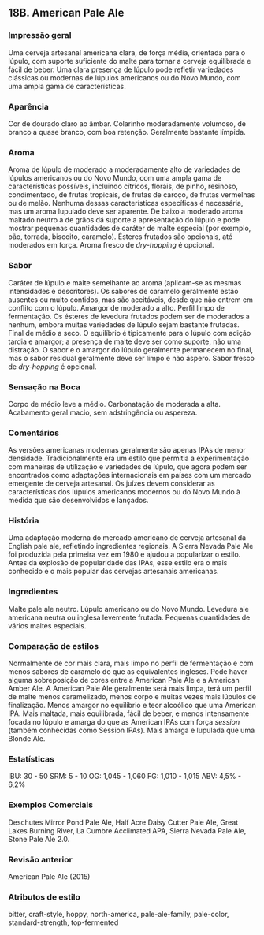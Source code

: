 ## 18B. American Pale Ale

### Impressão geral

Uma cerveja artesanal americana clara, de força média, orientada para o lúpulo, com suporte suficiente do malte para tornar a cerveja equilibrada e fácil de beber. Uma clara presença de lúpulo pode refletir variedades clássicas ou modernas de lúpulos americanos ou do Novo Mundo, com uma ampla gama de características.

### Aparência

Cor de dourado claro ao âmbar. Colarinho moderadamente volumoso, de branco a quase branco, com boa retenção. Geralmente bastante límpida.

### Aroma

Aroma de lúpulo de moderado a moderadamente alto de variedades de lúpulos americanos ou do Novo Mundo, com uma ampla gama de características possíveis, incluindo cítricos, florais, de pinho, resinoso, condimentado, de frutas tropicais, de frutas de caroço, de frutas vermelhas ou de melão. Nenhuma dessas características específicas é necessária, mas um aroma lupulado deve ser aparente. De baixo a moderado aroma maltado neutro a de grãos dá suporte a apresentação do lúpulo e pode mostrar pequenas quantidades de caráter de malte especial (por exemplo, pão, torrada, biscoito, caramelo). Ésteres frutados são opcionais, até moderados em força. Aroma fresco de *dry-hopping* é opcional.

### Sabor

Caráter de lúpulo e malte semelhante ao aroma (aplicam-se as mesmas intensidades e descritores). Os sabores de caramelo geralmente estão ausentes ou muito contidos, mas são aceitáveis, desde que não entrem em conflito com o lúpulo. Amargor de moderado a alto. Perfil limpo de fermentação. Os ésteres de levedura frutados podem ser de moderados a nenhum, embora muitas variedades de lúpulo sejam bastante frutadas. Final de médio a seco. O equilíbrio é tipicamente para o lúpulo com adição tardia e amargor; a presença de malte deve ser como suporte, não uma distração. O sabor e o amargor do lúpulo geralmente permanecem no final, mas o sabor residual geralmente deve ser limpo e não áspero. Sabor fresco de *dry-hopping* é opcional.

### Sensação na Boca

Corpo de médio leve a médio. Carbonatação de moderada a alta. Acabamento geral macio, sem adstringência ou aspereza.

### Comentários

As versões americanas modernas geralmente são apenas IPAs de menor densidade. Tradicionalmente era um estilo que permitia a experimentação com maneiras de utilização e variedades de lúpulo, que agora podem ser encontrados como adaptações internacionais em países com um mercado emergente de cerveja artesanal. Os juízes devem considerar as características dos lúpulos americanos modernos ou do Novo Mundo à medida que são desenvolvidos e lançados.

### História

Uma adaptação moderna do mercado americano de cerveja artesanal da English pale ale, refletindo ingredientes regionais. A Sierra Nevada Pale Ale foi produzida pela primeira vez em 1980 e ajudou a popularizar o estilo. Antes da explosão de popularidade das IPAs, esse estilo era o mais conhecido e o mais popular das cervejas artesanais americanas.

### Ingredientes

Malte pale ale neutro. Lúpulo americano ou do Novo Mundo. Levedura ale americana neutra ou inglesa levemente frutada. Pequenas quantidades de vários maltes especiais.

### Comparação de estilos

Normalmente de cor mais clara, mais limpo no perfil de fermentação e com menos sabores de caramelo do que as equivalentes ingleses. Pode haver alguma sobreposição de cores entre a American Pale Ale e a American Amber Ale. A American Pale Ale geralmente será mais limpa, terá um perfil de malte menos caramelizado, menos corpo e muitas vezes mais lúpulos de finalização. Menos amargor no equilíbrio e teor alcoólico que uma American IPA. Mais maltada, mais equilibrada, fácil de beber, e menos intensamente focada no lúpulo e amarga do que as American IPAs com força *session* (também conhecidas como Session IPAs). Mais amarga e lupulada que uma Blonde Ale.

### Estatísticas

IBU: 30 - 50
SRM: 5 - 10
OG: 1,045 - 1,060
FG: 1,010 - 1,015
ABV: 4,5% - 6,2%

### Exemplos Comerciais

Deschutes Mirror Pond Pale Ale, Half Acre Daisy Cutter Pale Ale, Great Lakes Burning River, La Cumbre Acclimated APA, Sierra Nevada Pale Ale, Stone Pale Ale 2.0.

### Revisão anterior

American Pale Ale (2015)

### Atributos de estilo

bitter, craft-style, hoppy, north-america, pale-ale-family, pale-color, standard-strength, top-fermented
